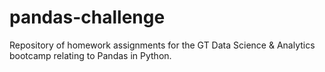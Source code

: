 # pandas-challenge
Repository of homework assignments for the GT Data Science &amp; Analytics bootcamp relating to Pandas in Python.
